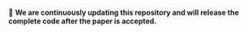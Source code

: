🚀 **We are continuously updating this repository and will release the complete code after the paper is accepted.**

